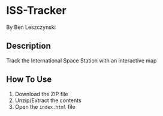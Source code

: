 # ISS-Tracker
By Ben Leszczynski

## Description
Track the International Space Station with an interactive map

## How To Use
 1. Download the ZIP file
 2. Unzip/Extract the contents
 3. Open the  `index.html` file